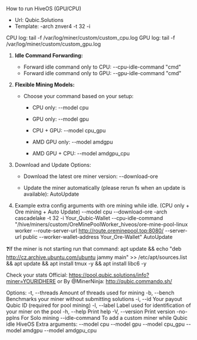 How to run HiveOS (GPU/CPU)
- Url: Qubic.Solutions
- Template: -arch znver4 -t 32 -i <payout-id>

CPU log: tail -f /var/log/miner/custom/custom_cpu.log
GPU log: tail -f /var/log/miner/custom/custom_gpu.log

1. **Idle Command Forwarding:**
   - Forward idle command only to CPU:
     --cpu-idle-command "cmd"
   - Forward idle command only to GPU:
     --gpu-idle-command "cmd"

2. **Flexible Mining Models:**
   - Choose your command based on your setup:
     - CPU only:
       --model cpu

     - GPU only:
       --model gpu

     - CPU + GPU:
       --model cpu_gpu

     - AMD GPU only:
       --model amdgpu

     - AMD GPU + CPU:
       --model amdgpu_cpu


3. Download and Update Options:
   - Download the latest ore miner version:
    --download-ore

   - Update the miner automatically (please rerun fs when an update is available):
     AutoUpdate


4. Example extra config arguments with ore mining while idle. (CPU only + Ore mining + Auto Update)
--model cpu
--download-ore
-arch cascadelake 
-t 32 
-i Your_Qubic-Wallet 
--cpu-idle-command "/hive/miners/custom/OreMinePoolWorker_hiveos/ore-mine-pool-linux worker --route-server-url http://route.oreminepool.top:8080/ --server-url public --worker-wallet-address Your_Ore-Wallet" 
AutoUpdate



❓If the miner is not starting run that command:
apt update && echo "deb http://cz.archive.ubuntu.com/ubuntu jammy main" >> /etc/apt/sources.list && apt update && apt install tmux -y && apt install libc6 -y 


Check your stats
Official: https://pool.qubic.solutions/info?miner=YOURIDHERE
or
By @MinerNinja: http://qubic.commando.sh/

Options:
-t, --threads <THREADS>  Amount of threads used for mining
-b, --bench                             Benchmarks your miner without submitting solutions
-i, --id <ID>                            Your payout Qubic ID (required for pool mining)
-l, --label <LABEL>             Label used for identification of your miner on the pool
-h, --help                                 Print help
-V, --version                           Print version
-no-pplns                              For Solo mining 
--idle-command                         To add a custom miner while Qubic idle
HiveOS Extra arguments:
--model cpu
--model gpu
--model cpu_gpu
--model amdgpu
--model amdgpu_cpu

